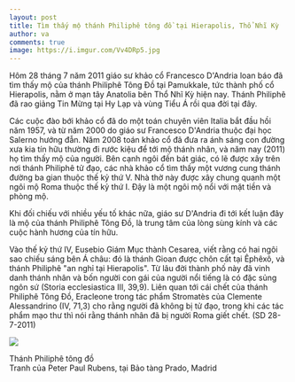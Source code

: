 ```yaml
---
layout: post
title: Tìm thấy mộ thánh Philiphê tông đồ tại Hierapolis, Thổ Nhĩ Kỳ
author: va
comments: true
image: https://i.imgur.com/Vv4DRp5.jpg
---
```


Hôm 28 tháng 7 năm 2011 giáo sư khảo cổ Francesco D'Andria loan báo đã tìm thấy mộ của thánh Philiphê Tông Ðồ tại Pamukkale, tức thành phố cổ Hierapolis, nằm ở mạn tây Anatolia bên Thổ Nhĩ Kỳ hiện nay. Thánh Philiphê đã rao giảng Tin Mừng tại Hy Lạp và vùng Tiểu Á rồi qua đời tại đây.

Các cuộc đào bới khảo cổ đã do một toán chuyên viên Italia bắt đầu hồi năm 1957, và từ năm 2000 do giáo sư Francesco D'Andria thuộc đại học Salerno hướng đẫn. Năm 2008 toán khảo cổ đã đưa ra ánh sáng con đường xưa kia tín hữu thường đi rước kiệu để tới mộ thánh nhân, và năm nay (2011) họ tìm thấy mộ của người.
Bên cạnh ngôi đền bát giác, có lẽ được xây trên nơi thánh Philiphê tử đạo, các nhà khảo cổ tìm thấy một vương cung thánh đường ba gian thuộc thế kỷ thứ V. Nhà thờ này được xây chung quanh một ngôi mộ Roma thuộc thế kỷ thứ I. Ðậy là một ngôi mộ nổi với mặt tiền và phòng mộ.

Khi đối chiếu với nhiều yếu tố khác nữa, giáo sư D'Andria đi tới kết luận đây là mộ của thánh Philiphê Tông Ðồ, là trung tâm của lòng sùng kính và các cuộc hành hương của tín hữu.

Vào thế kỷ thứ IV, Eusebio Giám Mục thành Cesarea, viết rằng có hai ngôi sao chiếu sáng bên Á châu: đó là thánh Gioan được chôn cất tại Êphêxô, và thánh Philiphê "an nghỉ tại Hierapolis". Từ lâu đời thành phố này đã vinh danh thánh nhân và bốn người con gái của người nổi tiếng là có đặc sủng ngôn sứ (Storia ecclesiastica III, 39,9). Liên quan tới cái chết của thánh Philiphê Tông Ðồ, Eracleone trong tác phẩm Stromatès của Clemente Alessandrino (IV, 71,3) cho rằng người đã không bị tử đạo, trong khi các tác phẩm mạo thư thì nói rằng thánh nhân đã bị người Roma giết chết. (SD 28-7-2011)

<div class="center">
    <img src="https://i.imgur.com/TtuYnn7.jpg" />
    <p>
        Thánh Philiphê tông đồ<br/>
        Tranh của Peter Paul Rubens, tại Bảo tàng Prado, Madrid
    </p>
</div>

